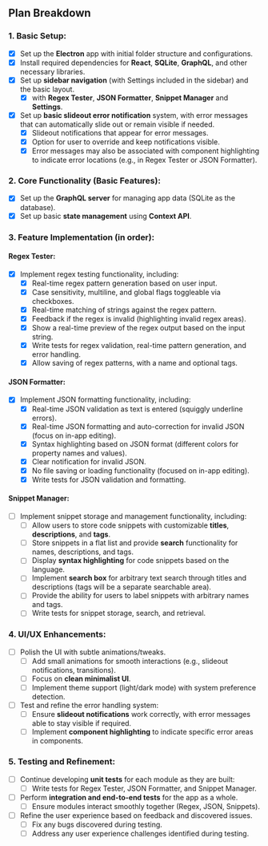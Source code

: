 ## **Plan Breakdown**

### 1. **Basic Setup:**
- [x] Set up the **Electron** app with initial folder structure and configurations.
- [x] Install required dependencies for **React**, **SQLite**, **GraphQL**, and other necessary libraries.
- [x] Set up **sidebar navigation** (with Settings included in the sidebar) and the basic layout.
  - [x] with **Regex Tester**, **JSON Formatter**, **Snippet Manager** and **Settings**.
- [x] Set up **basic slideout error notification** system, with error messages that can automatically slide out or remain visible if needed.
  - [x] Slideout notifications that appear for error messages.
  - [x] Option for user to override and keep notifications visible.
  - [x] Error messages may also be associated with component highlighting to indicate error locations (e.g., in Regex Tester or JSON Formatter).
  
### 2. **Core Functionality (Basic Features):**
- [x] Set up the **GraphQL server** for managing app data (SQLite as the database).
- [x] Set up basic **state management** using **Context API**.
  
### 3. **Feature Implementation (in order):**

#### **Regex Tester**:
- [x] Implement regex testing functionality, including:
  - [x] Real-time regex pattern generation based on user input.
  - [x] Case sensitivity, multiline, and global flags toggleable via checkboxes.
  - [x] Real-time matching of strings against the regex pattern.
  - [x] Feedback if the regex is invalid (highlighting invalid regex areas).
  - [x] Show a real-time preview of the regex output based on the input string.
  - [x] Write tests for regex validation, real-time pattern generation, and error handling.
  - [x] Allow saving of regex patterns, with a name and optional tags.

#### **JSON Formatter**:
- [x] Implement JSON formatting functionality, including:
  - [x] Real-time JSON validation as text is entered (squiggly underline errors).
  - [x] Real-time JSON formatting and auto-correction for invalid JSON (focus on in-app editing).
  - [x] Syntax highlighting based on JSON format (different colors for property names and values).
  - [x] Clear notification for invalid JSON.
  - [x] No file saving or loading functionality (focused on in-app editing).
  - [x] Write tests for JSON validation and formatting.

#### **Snippet Manager**:
- [ ] Implement snippet storage and management functionality, including:
  - [ ] Allow users to store code snippets with customizable **titles**, **descriptions**, and **tags**.
  - [ ] Store snippets in a flat list and provide **search** functionality for names, descriptions, and tags.
  - [ ] Display **syntax highlighting** for code snippets based on the language.
  - [ ] Implement **search box** for arbitrary text search through titles and descriptions (tags will be a separate searchable area).
  - [ ] Provide the ability for users to label snippets with arbitrary names and tags.
  - [ ] Write tests for snippet storage, search, and retrieval.

### 4. **UI/UX Enhancements:**
- [ ] Polish the UI with subtle animations/tweaks.
  - [ ] Add small animations for smooth interactions (e.g., slideout notifications, transitions).
  - [ ] Focus on **clean minimalist UI**.
  - [ ] Implement theme support (light/dark mode) with system preference detection.
- [ ] Test and refine the error handling system:
  - [ ] Ensure **slideout notifications** work correctly, with error messages able to stay visible if required.
  - [ ] Implement **component highlighting** to indicate specific error areas in components.

### 5. **Testing and Refinement:**
- [ ] Continue developing **unit tests** for each module as they are built:
  - [ ] Write tests for Regex Tester, JSON Formatter, and Snippet Manager.
- [ ] Perform **integration and end-to-end tests** for the app as a whole.
  - [ ] Ensure modules interact smoothly together (Regex, JSON, Snippets).
- [ ] Refine the user experience based on feedback and discovered issues.
  - [ ] Fix any bugs discovered during testing.
  - [ ] Address any user experience challenges identified during testing.
